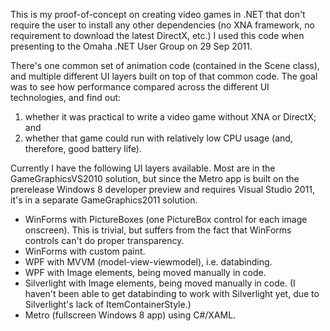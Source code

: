 This is my proof-of-concept on creating video games in .NET that don't require the user to install any other dependencies (no XNA framework, no requirement to download the latest DirectX, etc.) I used this code when presenting to the Omaha .NET User Group on 29 Sep 2011.

There's one common set of animation code (contained in the Scene class), and multiple different UI layers built on top of that common code. The goal was to see how performance compared across the different UI technologies, and find out:

1. whether it was practical to write a video game without XNA or DirectX; and
2. whether that game could run with relatively low CPU usage (and, therefore, good battery life).

Currently I have the following UI layers available. Most are in the GameGraphicsVS2010 solution, but since the Metro app is built on the prerelease Windows 8 developer preview and requires Visual Studio 2011, it's in a separate GameGraphics2011 solution.

* WinForms with PictureBoxes (one PictureBox control for each image onscreen). This is trivial, but suffers from the fact that WinForms controls can't do proper transparency.
* WinForms with custom paint.
* WPF with MVVM (model-view-viewmodel), i.e. databinding.
* WPF with Image elements, being moved manually in code.
* Silverlight with Image elements, being moved manually in code. (I haven't been able to get databinding to work with Silverlight yet, due to Silverlight's lack of ItemContainerStyle.)
* Metro (fullscreen Windows 8 app) using C#/XAML.